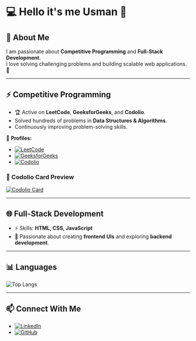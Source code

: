 # 💻 Hello it's me Usman 👋

## 👋 About Me  
I am passionate about **Competitive Programming** and **Full-Stack Development**.  
I love solving challenging problems and building scalable web applications. 🚀  

---

## ⚡ Competitive Programming  
- 🏆 Active on **LeetCode**, **GeeksforGeeks**, and **Codolio**.  
- Solved hundreds of problems in **Data Structures & Algorithms**.  
- Continuously improving problem-solving skills.  

🔗 **Profiles:**  
- [![LeetCode](https://img.shields.io/badge/LeetCode-000000?style=for-the-badge&logo=leetcode&logoColor=#d16c06)](https://leetcode.com/usman19)  
- [![GeeksforGeeks](https://img.shields.io/badge/GeeksforGeeks-2F8D46?style=for-the-badge&logo=geeksforgeeks&logoColor=white)](https://auth.geeksforgeeks.org/user/mrusmanhudffw)  
- [![Codolio](https://img.shields.io/badge/Codolio-4E4E4E?style=for-the-badge&logo=google-chrome&logoColor=white)](https://codolio.com/profile/ARG/card)  

### 🪪 Codolio Card Preview  
[![Codolio Card](https://codolio.com/card/image/ARG)](https://codolio.com/profile/ARG/card)  

---

## 🌐 Full-Stack Development  
- ⚡ Skills: **HTML, CSS, JavaScript**  
- 🎯 Passionate about creating **frontend UIs** and exploring **backend development**.   

---

## 📊 Languages  
![Top Langs](https://github-readme-stats.vercel.app/api/top-langs/?username=your-github-username&layout=compact&theme=tokyonight)

---

## 📫 Connect With Me  
- [![LinkedIn](https://img.shields.io/badge/LinkedIn-blue?style=for-the-badge&logo=linkedin)](www.linkedin.com/in/usman-hussain-57731033b)  
- [![GitHub](https://img.shields.io/badge/GitHub-000?style=for-the-badge&logo=github)](https://github.com/Usman625-ai)  

